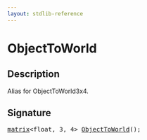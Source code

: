 ```yaml
---
layout: stdlib-reference
---
```


# ObjectToWorld

## Description

Alias for ObjectToWorld3x4.




## Signature 

<pre>
<a href="/stdlib-reference/types/matrix/index" class="code_type">matrix</a>&lt;<span class="code_keyword">float</span>, 3, 4&gt; <a href="/stdlib-reference/global-decls/objecttoworld-068">ObjectToWorld</a>();

</pre>

